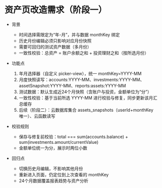 # 资产页改造需求（阶段一）

- 背景
  - 时间选择需限定为“年-月”，并与数据 monthKey 绑定
  - 历史月份编辑必须只影响对应月份快照
  - 需要可回归的测试资产数据（多月份）
  - 一致性校验：总资产 = 账户余额之和 + 投资理财之和（按所选月份）

- 功能点
  1) 年月选择器（自定义 picker-view），统一 monthKey=YYYY-MM
  2) 月度快照读写：accounts:YYYY-MM、investments:YYYY-MM、assetSnapshot:YYYY-MM、reports:assets:YYYY-MM
  3) 测试数据：默认生成近24个月快照（含账户与投资，金额单位为“分”）
  4) 一致性校验：基于当前所选 YYYY-MM 进行校验与修复，同步更新该月汇总缓存
  5) 后续（阶段二）：云数据库集合 assets_snapshots（userId+monthKey 唯一）、云函数读写

- 校验规则
  - 保存与修复前校验：total === sum(accounts.balance) + sum(investments.amount/currentValue)
  - 金额单位统一为分，展示时两位小数

- 回归点
  - 切换历史月编辑，不影响其他月份
  - 重新进入页面，仍定位到上次查看的 monthKey
  - 24个月数据覆盖报表趋势与资产分析